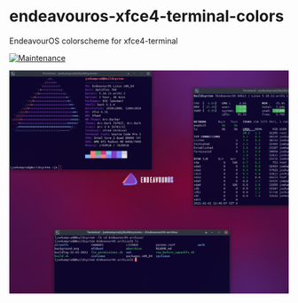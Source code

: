 # endeavouros-xfce4-terminal-colors
EndeavourOS colorscheme for xfce4-terminal

[![Maintenance](https://img.shields.io/maintenance/yes/2023.svg)]()

![alt text](https://raw.githubusercontent.com/endeavouros-team/screenshots/master/xfce4-terminal-colors.png "screenshot")
